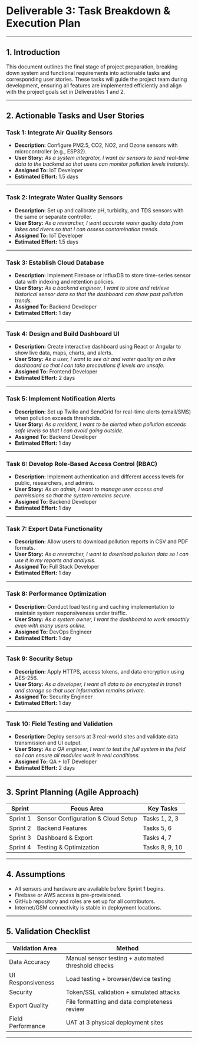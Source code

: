 # Deliverable 3: Task Breakdown & Execution Plan

---

## 1. Introduction

This document outlines the final stage of project preparation, breaking down system and functional requirements into actionable tasks and corresponding user stories. These tasks will guide the project team during development, ensuring all features are implemented efficiently and align with the project goals set in Deliverables 1 and 2.

---

## 2. Actionable Tasks and User Stories

### Task 1: Integrate Air Quality Sensors

- **Description:** Configure PM2.5, CO2, NO2, and Ozone sensors with microcontroller (e.g., ESP32).
- **User Story:** *As a system integrator, I want air sensors to send real-time data to the backend so that users can monitor pollution levels instantly.*
- **Assigned To:** IoT Developer
- **Estimated Effort:** 1.5 days

---

### Task 2: Integrate Water Quality Sensors

- **Description:** Set up and calibrate pH, turbidity, and TDS sensors with the same or separate controller.
- **User Story:** *As a researcher, I want accurate water quality data from lakes and rivers so that I can assess contamination trends.*
- **Assigned To:** IoT Developer
- **Estimated Effort:** 1.5 days

---

### Task 3: Establish Cloud Database

- **Description:** Implement Firebase or InfluxDB to store time-series sensor data with indexing and retention policies.
- **User Story:** *As a backend engineer, I want to store and retrieve historical sensor data so that the dashboard can show past pollution trends.*
- **Assigned To:** Backend Developer
- **Estimated Effort:** 1 day

---

### Task 4: Design and Build Dashboard UI

- **Description:** Create interactive dashboard using React or Angular to show live data, maps, charts, and alerts.
- **User Story:** *As a user, I want to see air and water quality on a live dashboard so that I can take precautions if levels are unsafe.*
- **Assigned To:** Frontend Developer
- **Estimated Effort:** 2 days

---

### Task 5: Implement Notification Alerts

- **Description:** Set up Twilio and SendGrid for real-time alerts (email/SMS) when pollution exceeds thresholds.
- **User Story:** *As a resident, I want to be alerted when pollution exceeds safe levels so that I can avoid going outside.*
- **Assigned To:** Backend Developer
- **Estimated Effort:** 1 day

---

### Task 6: Develop Role-Based Access Control (RBAC)

- **Description:** Implement authentication and different access levels for public, researchers, and admins.
- **User Story:** *As an admin, I want to manage user access and permissions so that the system remains secure.*
- **Assigned To:** Backend Developer
- **Estimated Effort:** 1 day

---

### Task 7: Export Data Functionality

- **Description:** Allow users to download pollution reports in CSV and PDF formats.
- **User Story:** *As a researcher, I want to download pollution data so I can use it in my reports and analysis.*
- **Assigned To:** Full Stack Developer
- **Estimated Effort:** 1 day

---

### Task 8: Performance Optimization

- **Description:** Conduct load testing and caching implementation to maintain system responsiveness under traffic.
- **User Story:** *As a system owner, I want the dashboard to work smoothly even with many users online.*
- **Assigned To:** DevOps Engineer
- **Estimated Effort:** 1 day

---

### Task 9: Security Setup

- **Description:** Apply HTTPS, access tokens, and data encryption using AES-256.
- **User Story:** *As a developer, I want all data to be encrypted in transit and storage so that user information remains private.*
- **Assigned To:** Security Engineer
- **Estimated Effort:** 1 day

---

### Task 10: Field Testing and Validation

- **Description:** Deploy sensors at 3 real-world sites and validate data transmission and UI output.
- **User Story:** *As a QA engineer, I want to test the full system in the field so I can ensure all modules work in real conditions.*
- **Assigned To:** QA + IoT Developer
- **Estimated Effort:** 2 days

---

## 3. Sprint Planning (Agile Approach)

| Sprint | Focus Area | Key Tasks |
|--------|-------------|-----------|
| Sprint 1 | Sensor Configuration & Cloud Setup | Tasks 1, 2, 3 |
| Sprint 2 | Backend Features | Tasks 5, 6 |
| Sprint 3 | Dashboard & Export | Tasks 4, 7 |
| Sprint 4 | Testing & Optimization | Tasks 8, 9, 10 |

---

## 4. Assumptions

- All sensors and hardware are available before Sprint 1 begins.
- Firebase or AWS access is pre-provisioned.
- GitHub repository and roles are set up for all contributors.
- Internet/GSM connectivity is stable in deployment locations.

---

## 5. Validation Checklist

| Validation Area | Method |
|------------------|--------|
| Data Accuracy | Manual sensor testing + automated threshold checks |
| UI Responsiveness | Load testing + browser/device testing |
| Security | Token/SSL validation + simulated attacks |
| Export Quality | File formatting and data completeness review |
| Field Performance | UAT at 3 physical deployment sites |

---
